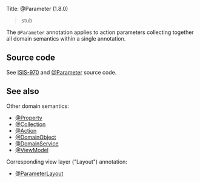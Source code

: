 Title: @Parameter (1.8.0)

[//]: # (content copied to _user-guide_xxx)

> stub


The `@Parameter` annotation applies to action parameters collecting together all domain semantics within a single annotation.

## Source code

See <a href="https://issues.apache.org/jira/browse/ISIS-970">ISIS-970</a> and <a href="https://github.com/apache/isis/blob/master/core/applib/src/main/java/org/apache/isis/applib/annotation/Parameter.java">@Parameter</a> source code.

## See also

Other domain semantics:

* [@Property](./Property.html)
* [@Collection](./Collection.html)
* [@Action](./Action.html)
* [@DomainObject](./DomainObject.html)
* [@DomainService](./DomainService.html)
* [@ViewModel](./ViewModel.html)

Corresponding view layer ("Layout") annotation:

* [@ParameterLayout](./ParameterLayout.html)

